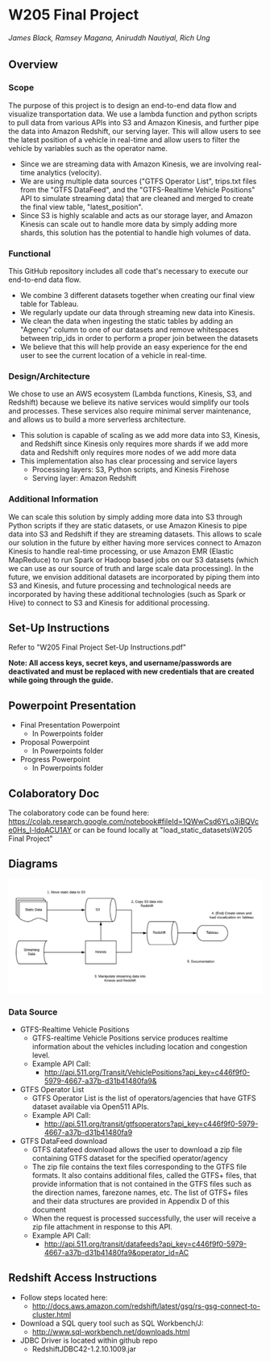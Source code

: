 # W205 Final Project
###### James Black, Ramsey Magana, Aniruddh Nautiyal, Rich Ung

## Overview

### Scope

The purpose of this project is to design an end-to-end data flow and visualize transportation data. We use a lambda function and python scripts to pull data from various APIs into S3 and Amazon Kinesis, and further pipe the data into Amazon Redshift, our serving layer. This will allow users to see the latest position of a vehicle in real-time and allow users to filter the vehicle by variables such as the operator name.
* Since we are streaming data with Amazon Kinesis, we are involving real-time analytics (velocity).
* We are using multiple data sources ("GTFS Operator List", trips.txt files from the "GTFS DataFeed", and the "GTFS-Realtime Vehicle Positions" API to simulate streaming data) that are cleaned and merged to create the final view table, "latest_position".
* Since S3 is highly scalable and acts as our storage layer, and Amazon Kinesis can scale out to handle more data by simply adding more shards, this solution has the potential to handle high volumes of data.

### Functional

This GitHub repository includes all code that's necessary to execute our end-to-end data flow.
* We combine 3 different datasets together when creating our final view table for Tableau.
* We regularly update our data through streaming new data into Kinesis.
* We clean the data when ingesting the static tables by adding an "Agency" column to one of our datasets and remove whitespaces between trip_ids in order to perform a proper join between the datasets
* We believe that this will help provide an easy experience for the end user to see the current location of a vehicle in real-time.

### Design/Architecture

We chose to use an AWS ecosystem (Lambda functions, Kinesis, S3, and Redshift) because we believe its native services would simplify our tools and processes. These services also require minimal server maintenance, and allows us to build a more serverless architecture.
* This solution is capable of scaling as we add more data into S3, Kinesis, and Redshift since Kinesis only requires more shards if we add more data and Redshift only requires more nodes of we add more data
* This implementation also has clear processing and service layers
  * Processing layers: S3, Python scripts, and Kinesis Firehose
  * Serving layer: Amazon Redshift

### Additional Information

We can scale this solution by simply adding more data into S3 through Python scripts if they are static datasets, or use Amazon Kinesis to pipe data into S3 and Redshift if they are streaming datasets. This allows to scale our solution in the future by either having more services connect to Amazon Kinesis to handle real-time processing, or use Amazon EMR (Elastic MapReduce) to run Spark or Hadoop based jobs on our S3 datasets (which we can use as our source of truth and large scale data processing). In the future, we envision additional datasets are incorporated by piping them into S3 and Kinesis, and future processing and technological needs are incorporated by having these additional technologies (such as Spark or Hive) to connect to S3 and Kinesis for additional processing.

## Set-Up Instructions
Refer to "W205 Final Project Set-Up Instructions.pdf"

**Note: All access keys, secret keys, and username/passwords are deactivated and must be replaced with new credentials that are created while going through the guide.**

## Powerpoint Presentation
* Final Presentation Powerpoint
  * In Powerpoints folder
* Proposal Powerpoint
  * In Powerpoints folder
* Progress Powerpoint
  * In Powerpoints folder

## Colaboratory Doc
The colaboratory code can be found here: https://colab.research.google.com/notebook#fileId=1QWwCsd6YLo3iBQVce0Hs_I-ldoACU1AY
or can be found locally at "load_static_datasets\W205 Final Project"

## Diagrams
![Concept Diagram](concept_diagram.png)

### Data Source
* GTFS-Realtime Vehicle Positions
  * GTFS-realtime Vehicle Positions service produces realtime information about the vehicles including location and congestion level.
  * Example API Call:
    * http://api.511.org/Transit/VehiclePositions?api_key=c446f9f0-5979-4667-a37b-d31b41480fa9&
* GTFS Operator List
  * GTFS Operator List is the list of operators/agencies that have GTFS dataset available via Open511 APIs.
  * Example API Call:
    * http://api.511.org/transit/gtfsoperators?api_key=c446f9f0-5979-4667-a37b-d31b41480fa9
* GTFS DataFeed download
  * GTFS datafeed download allows the user to download a zip file containing GTFS dataset for the specified operator/agency
  * The zip file contains the text files corresponding to the GTFS file formats. It also contains additional files, called the GTFS+ files, that provide information that is not contained in the GTFS files such as the direction names, farezone names, etc. The list of GTFS+ files and their data structures are provided in Appendix D of this document
  * When the request is processed successfully, the user will receive a zip file attachment in response to this API.
  * Example API Call:
    * http://api.511.org/transit/datafeeds?api_key=c446f9f0-5979-4667-a37b-d31b41480fa9&operator_id=AC

## Redshift Access Instructions
* Follow steps located here:
  * http://docs.aws.amazon.com/redshift/latest/gsg/rs-gsg-connect-to-cluster.html
* Download a SQL query tool such as SQL Workbench/J:
  * http://www.sql-workbench.net/downloads.html
* JDBC Driver is located within github repo
  * RedshiftJDBC42-1.2.10.1009.jar
